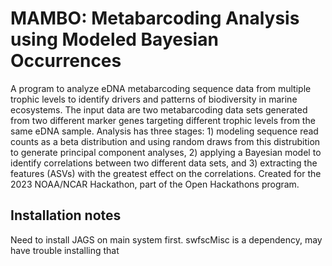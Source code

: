 # MAMBO: Metabarcoding Analysis using Modeled Bayesian Occurrences
A program to analyze eDNA metabarcoding sequence data from multiple trophic levels to identify drivers and patterns of biodiversity in marine ecosystems. The input data are two metabarcoding data sets generated from two different marker genes targeting different trophic levels from the same eDNA sample. Analysis has three stages: 1) modeling sequence read counts as a beta distribution and using random draws from this distrubition to generate principal component analyses, 2) applying a Bayesian model to identify correlations between two different data sets, and 3) extracting the features (ASVs) with the greatest effect on the correlations. Created for the 2023 NOAA/NCAR Hackathon, part of the Open Hackathons program.

## Installation notes
Need to install JAGS on main system first.
swfscMisc is a dependency, may have trouble installing that
